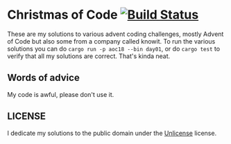 # Christmas of Code [![Build Status](https://travis-ci.com/sondr3/ChristmasOfCode.svg?branch=master)](https://travis-ci.com/sondr3/ChristmasOfCode)

These are my solutions to various advent coding challenges, mostly Advent of
Code but also some from a company called knowit. To run the various solutions
you can do `cargo run -p aoc18 --bin day01`, or do `cargo test` to verify that
all my solutions are correct. That's kinda neat.

## Words of advice

My code is awful, please don't use it.

## LICENSE

I dedicate my solutions to the public domain under the
[Unlicense](https://unlicense.org/) license. 
